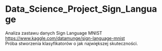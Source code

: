 # Data_Science_Project_Sign_Language

Analiza zastawu danych Sign Language MNIST https://www.kaggle.com/datamunge/sign-language-mnist  
Próba stworzenia klasyfikatorów o jak największej skuteczności.
